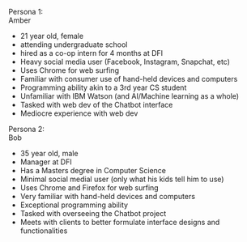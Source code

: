 Persona 1:  
Amber  
- 21 year old, female  
- attending undergraduate school  
- hired as a co-op intern for 4 months at DFI  
- Heavy social media user (Facebook, Instagram, Snapchat, etc)  
- Uses Chrome for web surfing  
- Familiar with consumer use of hand-held devices and computers  
- Programming ability akin to a 3rd year CS student  
- Unfamiliar with IBM Watson (and AI/Machine learning as a whole)  
- Tasked with web dev of the Chatbot interface  
- Mediocre experience with web dev  

Persona 2:  
Bob  
- 35 year old, male  
- Manager at DFI  
- Has a Masters degree in Computer Science  
- Minimal social medial user (only what his kids tell him to use)  
- Uses Chrome and Firefox for web surfing  
- Very familiar with hand-held devices and computers  
- Exceptional programming ability  
- Tasked with overseeing the Chatbot project  
- Meets with clients to better formulate interface designs and functionalities  


